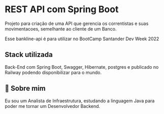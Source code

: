 
# REST API com Spring Boot

Projeto para criação de uma API que gerencia os correntistas e suas movimentacoes, semelhante ao cliente de um Banco.

Esse bankline-api é para utilizar no BootCamp Santander Dev Week 2022


## Stack utilizada

Back-End com Spring Boot, Swagger, Hibernate, postgres e publicado no Railway podendo disponibilizar para o mundo.
## 🚀 Sobre mim
Eu sou um Analista de Infraestrutura, estudando a linguagem Java para poder me tornar um Desenvolvedor Backend.

